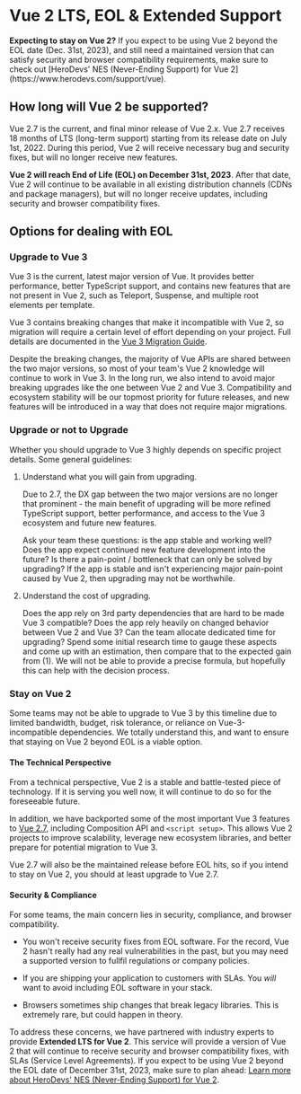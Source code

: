 # Vue 2 LTS, EOL & Extended Support

<p class="info"><b>Expecting to stay on Vue 2?</b>
If you expect to be using Vue 2 beyond the EOL date (Dec. 31st, 2023), and still need a maintained version that can satisfy security and browser compatibility requirements, make sure to check out [HeroDevs' NES (Never-Ending Support) for Vue 2](https://www.herodevs.com/support/vue).
</p>

## How long will Vue 2 be supported?

Vue 2.7 is the current, and final minor release of Vue 2.x. Vue 2.7 receives 18 months of LTS (long-term support) starting from its release date on July 1st, 2022. During this period, Vue 2 will receive necessary bug and security fixes, but will no longer receive new features.

**Vue 2 will reach End of Life (EOL) on December 31st, 2023**. After that date, Vue 2 will continue to be available in all existing distribution channels (CDNs and package managers), but will no longer receive updates, including security and browser compatibility fixes.

## Options for dealing with EOL

### Upgrade to Vue 3

Vue 3 is the current, latest major version of Vue. It provides better performance, better TypeScript support, and contains new features that are not present in Vue 2, such as Teleport, Suspense, and multiple root elements per template.

Vue 3 contains breaking changes that make it incompatible with Vue 2, so migration will require a certain level of effort depending on your project. Full details are documented in the [Vue 3 Migration Guide](https://v3-migration.vuejs.org/).

Despite the breaking changes, the majority of Vue APIs are shared between the two major versions, so most of your team's Vue 2 knowledge will continue to work in Vue 3. In the long run, we also intend to avoid major breaking upgrades like the one between Vue 2 and Vue 3. Compatibility and ecosystem stability will be our topmost priority for future releases, and new features will be introduced in a way that does not require major migrations.


### Upgrade or not to Upgrade

Whether you should upgrade to Vue 3 highly depends on specific project details. Some general guidelines:

1. Understand what you will gain from upgrading.

   Due to 2.7, the DX gap between the two major versions are no longer that prominent - the main benefit of upgrading will be more refined TypeScript support, better performance, and access to the Vue 3 ecosystem and future new features.

   Ask your team these questions: is the app stable and working well? Does the app expect continued new feature development into the future? Is there a pain-point / bottleneck that can only be solved by upgrading? If the app is stable and isn't experiencing major pain-point caused by Vue 2, then upgrading may not be worthwhile.

2. Understand the cost of upgrading.

   Does the app rely on 3rd party dependencies that are hard to be made Vue 3 compatible? Does the app rely heavily on changed behavior between Vue 2 and Vue 3? Can the team allocate dedicated time for upgrading? Spend some initial research time to gauge these aspects and come up with an estimation, then compare that to the expected gain from (1). We will not be able to provide a precise formula, but hopefully this can help with the decision process.


### Stay on Vue 2

Some teams may not be able to upgrade to Vue 3 by this timeline due to limited bandwidth, budget, risk tolerance, or reliance on Vue-3-incompatible dependencies. We totally understand this, and want to ensure that staying on Vue 2 beyond EOL is a viable option.

#### The Technical Perspective

From a technical perspective, Vue 2 is a stable and battle-tested piece of technology. If it is serving you well now, it will continue to do so for the foreseeable future.

In addition, we have backported some of the most important Vue 3 features to [Vue 2.7](/v2/guide/migration-vue-2-7.html), including Composition API and `<script setup>`. This allows Vue 2 projects to improve scalability, leverage new ecosystem libraries, and better prepare for potential migration to Vue 3.

Vue 2.7 will also be the maintained release before EOL hits, so if you intend to stay on Vue 2, you should at least upgrade to Vue 2.7.

#### Security & Compliance

For some teams, the main concern lies in security, compliance, and browser compatibility.

- You won't receive security fixes from EOL software. For the record, Vue 2 hasn't really had any real vulnerabilities in the past, but you may need a supported version to fullfil regulations or company policies.

- If you are shipping your application to customers with SLAs. You _will_ want to avoid including EOL software in your stack.

- Browsers sometimes ship changes that break legacy libraries. This is extremely rare, but could happen in theory.

To address these concerns, we have partnered with industry experts to provide **Extended LTS for Vue 2**. This service will provide a version of Vue 2 that will continue to receive security and browser compatibility fixes, with SLAs (Service Level Agreements). If you expect to be using Vue 2 beyond the EOL date of December 31st, 2023, make sure to plan ahead: [Learn more about HeroDevs' NES (Never-Ending Support) for Vue 2](https://www.herodevs.com/support/vue).
